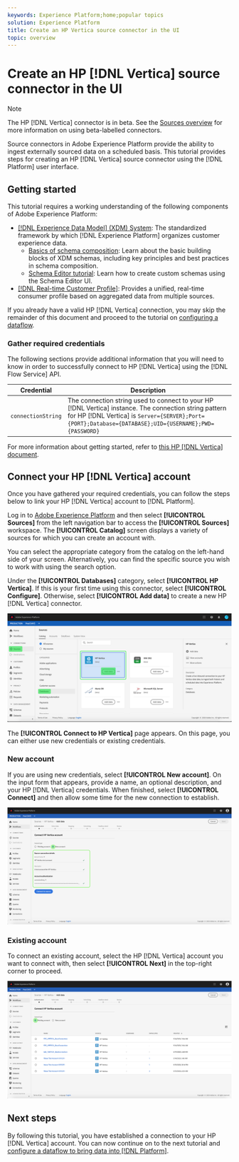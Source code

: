 ```yaml
---
keywords: Experience Platform;home;popular topics
solution: Experience Platform
title: Create an HP Vertica source connector in the UI
topic: overview
---
```


# Create an HP [!DNL Vertica] source connector in the UI

>[!NOTE]
>
> The HP [!DNL Vertica] connector is in beta. See the [Sources overview](../../../../home.md#terms-and-conditions) for more information on using beta-labelled connectors.

Source connectors in Adobe Experience Platform provide the ability to ingest externally sourced data on a scheduled basis. This tutorial provides steps for creating an HP [!DNL Vertica] source connector using the [!DNL Platform] user interface.

## Getting started

This tutorial requires a working understanding of the following components of Adobe Experience Platform:

*   [[!DNL Experience Data Model] (XDM) System](../../../../../xdm/home.md): The standardized framework by which [!DNL Experience Platform] organizes customer experience data.
    *   [Basics of schema composition](../../../../../xdm/schema/composition.md): Learn about the basic building blocks of XDM schemas, including key principles and best practices in schema composition.
    *   [Schema Editor tutorial](../../../../../xdm/tutorials/create-schema-ui.md): Learn how to create custom schemas using the Schema Editor UI.
*   [[!DNL Real-time Customer Profile]](../../../../../profile/home.md): Provides a unified, real-time consumer profile based on aggregated data from multiple sources.

If you already have a valid HP [!DNL Vertica] connection, you may skip the remainder of this document and proceed to the tutorial on [configuring a dataflow](../../dataflow/databases.md).

### Gather required credentials

The following sections provide additional information that you will need to know in order to successfully connect to HP [!DNL Vertica] using the [!DNL Flow Service] API.

| Credential | Description |
| ---------- | ----------- |
| `connectionString` | The connection string used to connect to your HP [!DNL Vertica] instance. The connection string pattern for HP [!DNL Vertica] is `Server={SERVER};Port={PORT};Database={DATABASE};UID={USERNAME};PWD={PASSWORD}` |

For more information about getting started, refer to [this HP [!DNL Vertica] document](https://www.vertica.com/docs/9.2.x/HTML/Content/Authoring/ConnectingToVertica/ClientJDBC/CreatingAndConfiguringAConnection.htm).

## Connect your HP [!DNL Vertica] account

Once you have gathered your required credentials, you can follow the steps below to link your HP [!DNL Vertica] account to [!DNL Platform].

Log in to [Adobe Experience Platform](https://platform.adobe.com) and then select **[!UICONTROL Sources]** from the left navigation bar to access the **[!UICONTROL Sources]** workspace. The **[!UICONTROL Catalog]** screen displays a variety of sources for which you can create an account with.

You can select the appropriate category from the catalog on the left-hand side of your screen. Alternatively, you can find the specific source you wish to work with using the search option.

Under the **[!UICONTROL Databases]** category, select **[!UICONTROL HP Vertica]**. If this is your first time using this connector, select **[!UICONTROL Configure]**. Otherwise, select **[!UICONTROL Add data]** to create a new HP [!DNL Vertica] connector.

![catalog](../../../../images/tutorials/create/hp-vertica/catalog.png)

The **[!UICONTROL Connect to HP Vertica]** page appears. On this page, you can either use new credentials or existing credentials.

### New account

If you are using new credentials, select **[!UICONTROL New account]**. On the input form that appears, provide a name, an optional description, and your HP [!DNL Vertica] credentials. When finished, select **[!UICONTROL Connect]** and then allow some time for the new connection to establish.

![connect](../../../../images/tutorials/create/hp-vertica/new.png)

### Existing account

To connect an existing account, select the HP [!DNL Vertica] account you want to connect with, then select **[!UICONTROL Next]** in the top-right corner to proceed.

![existing](../../../../images/tutorials/create/hp-vertica/existing.png)

## Next steps

By following this tutorial, you have established a connection to your HP [!DNL Vertica] account. You can now continue on to the next tutorial and [configure a dataflow to bring data into [!DNL Platform]](../../dataflow/databases.md).